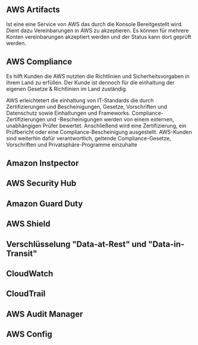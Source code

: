 ## AWS Artifacts

Ist eine eine Service von AWS das durch die Konsole Bereitgestellt wird. Dient dazu Vereinbarungen in AWS zu akzeptieren. Es können für mehrere Konten vereinbarungen akzeptiert werden und der Status kann dort geprüft werden. 


## AWS Compliance

Es hilft Kunden die AWS nutzten die Richtlinien und Sicherheitsvorgaben in ihrem Land zu erfüllen. Der Kunde ist dennoch für die einhaltung der eigenen Gesetze & Richtlinien im Land zuständig. 

AWS erleichtetert die einhaltung von IT-Standards die durch Zertifizierungen und Bescheinigungen, Gesetze, Vorschriften und Datenschutz sowie Einhaltungen und Frameworks. Compliance-Zertifizierungen und -Bescheinigungen werden von einem externen, unabhängigen Prüfer bewertet. Anschließend wird eine Zertifizierung, ein Prüfbericht oder eine Compliance-Bescheinigung ausgestellt. AWS-Kunden sind weiterhin dafür verantwortlich, geltende Compliance-Gesetze, Vorschriften und Privatsphäre-Programme einzuhalte



## Amazon Instpector

## AWS Security Hub

## Amazon Guard Duty

## AWS Shield

## Verschlüsselung "Data-at-Rest" und "Data-in-Transit"

## CloudWatch

## CloudTrail

## AWS Audit Manager

## AWS Config

